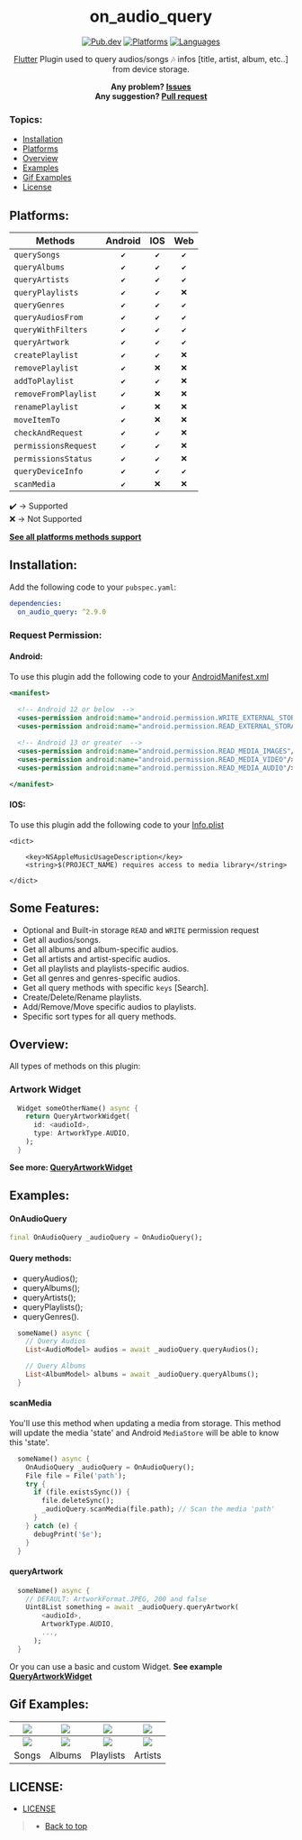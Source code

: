 <div align=center>

# on_audio_query
[![Pub.dev](https://img.shields.io/pub/v/on_audio_query?color=9cf&label=Pub.dev&style=flat-square)](https://pub.dev/packages/on_audio_query)
[![Platforms](https://img.shields.io/badge/Platforms-Android%20%7C%20IOS%20%7C%20Web-9cf?&style=flat-square)]()
[![Languages](https://img.shields.io/badge/Languages-Dart%20%7C%20Kotlin%20%7C%20Swift-9cf?&style=flat-square)]()

[Flutter](https://flutter.dev/) Plugin used to query audios/songs 🎶 infos [title, artist, album, etc..] from device storage. <br>

**Any problem? [Issues](https://github.com/LucJosin/on_audio_query/issues)** <br>
**Any suggestion? [Pull request](https://github.com/LucJosin/on_audio_query/pulls)**

</div>

### Topics:

* [Installation](#installation)
* [Platforms](#platforms)
* [Overview](#overview)
* [Examples](#examples)
* [Gif Examples](#gif-examples)
* [License](#license)

## Platforms:

<!-- ✔️ | ❌ -->
|  Methods  |   Android   |   IOS   |   Web   |
|-------|:----------:|:----------:|:----------:|
| `querySongs` | `✔️` | `✔️` | `✔️` | <br>
| `queryAlbums` | `✔️` | `✔️` | `✔️` | <br>
| `queryArtists` | `✔️` | `✔️` | `✔️` | <br>
| `queryPlaylists` | `✔️` | `✔️` | `❌` | <br>
| `queryGenres` | `✔️` | `✔️` | `✔️` | <br>
| `queryAudiosFrom` | `✔️` | `✔️` | `✔️` | <br>
| `queryWithFilters` | `✔️` | `✔️` | `✔️` | <br>
| `queryArtwork` | `✔️` | `✔️` | `✔️` | <br>
| `createPlaylist` | `✔️` | `✔️` | `❌` | <br>
| `removePlaylist` | `✔️` | `❌` | `❌` | <br>
| `addToPlaylist` | `✔️` | `✔️` | `❌` | <br>
| `removeFromPlaylist` | `✔️` | `❌` | `❌` | <br>
| `renamePlaylist` | `✔️` | `❌` | `❌` | <br>
| `moveItemTo` | `✔️` | `❌` | `❌` | <br>
| `checkAndRequest` | `✔️` | `✔️` | `❌` | <br>
| `permissionsRequest` | `✔️` | `✔️` | `❌` | <br>
| `permissionsStatus` | `✔️` | `✔️` | `❌` | <br>
| `queryDeviceInfo` | `✔️` | `✔️` | `✔️` | <br>
| `scanMedia` | `✔️` | `❌` | `❌` | <br>

✔️ -> Supported <br>
❌ -> Not Supported <br>

**[See all platforms methods support](https://github.com/LucJosin/on_audio_query/blob/main/on_audio_query/PLATFORMS.md)**

## Installation:

Add the following code to your `pubspec.yaml`:
```yaml
dependencies:
  on_audio_query: ^2.9.0
```

### Request Permission:

#### Android:
To use this plugin add the following code to your [AndroidManifest.xml](https://github.com/LucJosin/on_audio_query/blob/main/on_audio_query/example/android/app/src/main/AndroidManifest.xml)
```xml
<manifest>
  
  <!-- Android 12 or below  -->
  <uses-permission android:name="android.permission.WRITE_EXTERNAL_STORAGE"/>
  <uses-permission android:name="android.permission.READ_EXTERNAL_STORAGE"/>

  <!-- Android 13 or greater  -->
  <uses-permission android:name="android.permission.READ_MEDIA_IMAGES"/>
  <uses-permission android:name="android.permission.READ_MEDIA_VIDEO"/>
  <uses-permission android:name="android.permission.READ_MEDIA_AUDIO"/>

</manifest>
```

#### IOS:
To use this plugin add the following code to your [Info.plist](https://github.com/LucJosin/on_audio_query/blob/main/on_audio_query/example/ios/Runner/Info.plist)
```
<dict>

	<key>NSAppleMusicUsageDescription</key>
	<string>$(PROJECT_NAME) requires access to media library</string>

</dict>
```

## Some Features:

* Optional and Built-in storage `READ` and `WRITE` permission request
* Get all audios/songs.
* Get all albums and album-specific audios.
* Get all artists and artist-specific audios.
* Get all playlists and playlists-specific audios.
* Get all genres and genres-specific audios.
* Get all query methods with specific `keys` [Search].
* Create/Delete/Rename playlists.
* Add/Remove/Move specific audios to playlists.
* Specific sort types for all query methods.

## Overview:

All types of methods on this plugin:

### Artwork Widget

```dart
  Widget someOtherName() async {
    return QueryArtworkWidget(
      id: <audioId>,
      type: ArtworkType.AUDIO,
    );
  }
```

**See more: [QueryArtworkWidget](https://pub.dev/documentation/on_audio_query/latest/on_audio_query/QueryArtworkWidget-class.html)**

## Examples:

#### OnAudioQuery

```dart
final OnAudioQuery _audioQuery = OnAudioQuery();
```

#### Query methods:

- queryAudios();
- queryAlbums();
- queryArtists();
- queryPlaylists();
- queryGenres().

```dart
  someName() async {
    // Query Audios
    List<AudioModel> audios = await _audioQuery.queryAudios();

    // Query Albums
    List<AlbumModel> albums = await _audioQuery.queryAlbums();
  }
```

#### scanMedia

You'll use this method when updating a media from storage. This method will update the media 'state' and
Android `MediaStore` will be able to know this 'state'.

```dart
  someName() async {
    OnAudioQuery _audioQuery = OnAudioQuery();
    File file = File('path');
    try {
      if (file.existsSync()) {
        file.deleteSync();
        _audioQuery.scanMedia(file.path); // Scan the media 'path'
      }
    } catch (e) {
      debugPrint('$e');
    }
  }
```

#### queryArtwork

```dart
  someName() async {
    // DEFAULT: ArtworkFormat.JPEG, 200 and false
    Uint8List something = await _audioQuery.queryArtwork(
        <audioId>,
        ArtworkType.AUDIO,
        ...,
      );
  }
```

Or you can use a basic and custom Widget.
**See example [QueryArtworkWidget](#artwork-widget)**

## Gif Examples:
| <img src="https://user-images.githubusercontent.com/76869974/129740857-33f38b27-06a3-4959-bb31-2ae97d6b66ff.gif"/> | <img src="https://user-images.githubusercontent.com/76869974/129741012-1215b292-d700-466f-9c41-552df0ad5e89.gif"/> | <img src="https://user-images.githubusercontent.com/76869974/129741188-e6803432-24d7-4e39-bfde-cc6765e13663.gif"/> | <img src="https://user-images.githubusercontent.com/76869974/129741151-b820edc9-ddbf-4446-b67a-6e254cb5a46d.gif"/> |
|:---:|:---:|:---:|:---:|
| <img src="https://user-images.githubusercontent.com/76869974/129763885-c0cb3871-39af-45fa-aebf-ebf4113effa2.gif"/> | <img src="https://user-images.githubusercontent.com/76869974/129763519-497cab72-6a95-42fd-8237-3f83e954ea50.gif"/> | <img src="https://user-images.githubusercontent.com/76869974/129763577-9037d16f-f940-4bcb-ba37-879a0eecf2ac.gif"/> | <img src="https://user-images.githubusercontent.com/76869974/129763551-726512a9-bc10-4c75-a167-8928f0c0c212.gif"/> |
| Songs | Albums | Playlists | Artists |

## LICENSE:

* [LICENSE](https://github.com/LucJosin/on_audio_query/blob/main/on_audio_query/LICENSE)

> * [Back to top](#on_audio_query)
